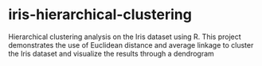 # iris-hierarchical-clustering
Hierarchical clustering analysis on the Iris dataset using R. This project demonstrates the use of Euclidean distance and average linkage to cluster the Iris dataset and visualize the results through a dendrogram
